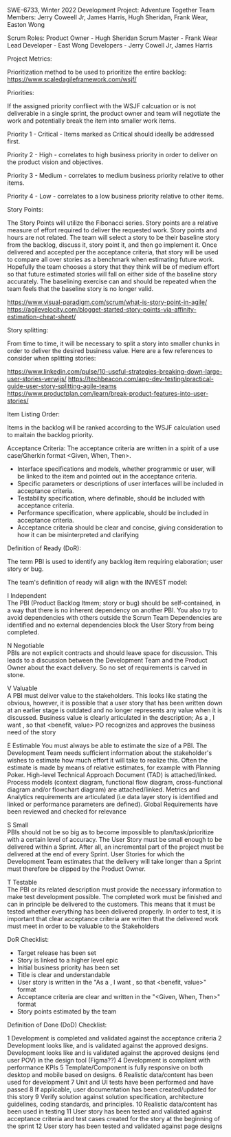 SWE-6733, Winter 2022
Development Project: Adventure Together
Team Members: Jerry Coweell Jr, James Harris, Hugh Sheridan, Frank Wear, Easton Wong

Scrum Roles:
    Product Owner - Hugh Sheridan
    Scrum Master - Frank Wear
    Lead Developer - East Wong
    Developers - Jerry Cowell Jr, James Harris

Project Metrics:

Prioritization method to be used to prioritize the entire backlog: https://www.scaledagileframework.com/wsjf/

Priorities:

  If the assigned priority confliect with the WSJF calcuation or is not deliverable in a single sprint, the product owner and team will negotiate the work and potentially break the item into smaller work items.

  Priority 1 - Critical - Items marked as Critical should ideally be addressed first. 

  Priority 2 - High - correlates to high business priority in order to deliver on the product vision and objectives.

  Priority 3 - Medium - correlates to medium business priority relative to other items.

  Priority 4 - Low - correlates to a low business priority relative to other items.


Story Points:

The Story Points will utilize the Fibonacci series. Story points are a relative measure of effort required to deliver the requested work. Story points and hours are not related. The team will select a story to be their baseline story from the backlog, discuss it, story point it, and then go implement it. Once delivered and accepted per the acceptance criteria, that story will be used to compare all over stories as a benchmark when estimating future work. Hopefully the team chooses a story that they think will be of medium effort so that future estimated stories will fall on either side of the baseline story accurately. The baselining exercise can and should be repeated when the team feels that the baseline story is no longer valid.

https://www.visual-paradigm.com/scrum/what-is-story-point-in-agile/
https://agilevelocity.com/blogget-started-story-points-via-affinity-estimation-cheat-sheet/ 

Story splitting:

From time to time, it will be necessary to split a story into smaller chunks in order to deliver the desired business value. Here are a few references to consider when splitting stories:

https://www.linkedin.com/pulse/10-useful-strategies-breaking-down-large-user-stories-verwijs/
https://techbeacon.com/app-dev-testing/practical-guide-user-story-splitting-agile-teams 
https://www.productplan.com/learn/break-product-features-into-user-stories/

Item Listing Order:

Items in the backlog will be ranked according to the WSJF calculation used to maitain the backlog priority.

Acceptance Criteria: The acceptance criteria are written in a spirit of a use case/Gherkin format <Given, When, Then>.

- Interface specifications and models, whether programmic or user, will be linked to the item and pointed out in the acceptance criteria.
- Specific parameters or descriptions of user interfaces will be included in acceptance criteria.
- Testability specification, where definable, should be included with acceptance criteria.
- Performance specification, where applicable, should be included in acceptance criteria.
- Acceptance criteria should be clear and concise, giving consideration to how it can be misinterpreted and clarifying

Definition of Ready (DoR):

The term PBI is used to identify any backlog item requiring elaboration; user story or bug.

The team's definition of ready will align with the INVEST model:

I	Independent 	
The PBI (Product Backlog Itmem; story or bug) should be self-contained, in a way that there is no inherent dependency on another PBI. You also try to avoid dependencies with others outside the Scrum Team Dependencies are identified and no external dependencies block the User Story from being completed.

N	Negotiable	
PBIs are not explicit contracts and should leave space for discussion. This leads to a discussion between the Development Team and the Product Owner about the exact delivery. So no set of requirements is carved in stone.

V	Valuable	
A PBI must deliver value to the stakeholders. This looks like stating the obvious, however, it is possible that a user story that has been written down at an earlier stage is outdated and no longer represents any value when it is discussed. Business value is clearly articulated in the description; As a <type of user>, I want <some goal or objective >, so that <benefit, value> PO recognizes and approves the business need of the story

E	Estimable
You must always be able to estimate the size of a PBI. The Development Team needs sufficient information about the stakeholder's wishes to estimate how much effort it will take to realize this. Often the estimate is made by means of relative estimates, for example with Planning Poker. High-level Technical Approach Document (TAD)  is attached/linked. Process models (context diagram, functional flow diagram, cross-functional diagram and/or flowchart diagram) are attached/linked. Metrics and Analytics requirements are articulated (i.e data layer story is identified and linked or performance parameters are defined). 
Global Requirements have been reviewed and checked for relevance

S	Small	
PBIs should not be so big as to become impossible to plan/task/prioritize with a certain level of accuracy. The User Story must be small enough to be delivered within a Sprint. After all, an incremental part of the project must be delivered at the end of every Sprint. User Stories for which the Development Team estimates that the delivery will take longer than a Sprint must therefore be clipped by the Product Owner.

T	Testable	
The PBI or its related description must provide the necessary information to make test development possible. The completed work must be finished and can in principle be delivered to the customers. This means that it must be tested whether everything has been delivered properly. In order to test, it is important that clear acceptance criteria are written that the delivered work must meet in order to be valuable to the Stakeholders

DoR Checklist:
- Target release has been set
- Story is linked to a higher level epic
- Initial business priority has been set
- Title is clear and understandable
- User story is written in the "As a <type of user>, I want <some goal or objective >, so that <benefit, value>" format
- Acceptance criteria are clear and written in the "<Given, When, Then>" format
- Story points estimated by the team

Definition of Done (DoD) Checklist:

1	Development is completed and validated against the acceptance criteria
2   Development looks like, and is validated against the approved designs. Development looks like and is validated against the approved designs (end user POV) in the design tool (Figma??)
4   Development is compliant with performance KPIs
5	Template/Component is fully responsive on both desktop and mobile based on designs.
6	Realistic data/content has been used for development
7   Unit and UI tests have been performed and have passed
8   If applicable, user documentation has been created/updated for this story
9	Verify solution against solution specification, architecture guidelines, coding standards, and principles.
10  Realistic data/content has been used in testing
11  User story has been tested and validated against acceptance criteria and test cases created for the story at the beginning of the sprint
12	User story has been tested and validated against page designs
